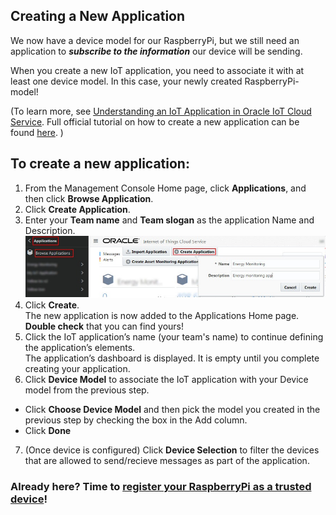 ## Creating a New Application ##

We now have a device model for our RaspberryPi, but we still need an application to **_subscribe to the information_** our device will be sending. 

When you create a new IoT application, you need to associate it with at least one device model. In this case, your newly created RaspberryPi-model!

(To learn more, see [Understanding an IoT Application in Oracle IoT Cloud Service](https://docs.oracle.com/en/cloud/paas/iot-cloud/iotgs/understanding-iot-application-oracle-iot-cloud-service.html "Understanding an IoT Application in Oracle IoT Cloud Service").
Full official tutorial on how to create a new application can be found [here](https://docs.oracle.com/en/cloud/paas/iot-cloud/iotgs/creating-new-application.html "Creating a New Application"). )

## To create a new application:

1. From the Management Console Home page, click **Applications**, and then click **Browse Application**.
2. Click **Create Application**.
3. Enter your **Team name** and **Team slogan** as the application Name and Description.   
![New Application](images/application-create-new1.jpg)
4. Click **Create**.  
   The new application is now added to the Applications Home page. **Double check** that you can find yours!
5. Click the IoT application’s name (your team's name) to continue defining the application’s elements.  
   The application’s dashboard is displayed. It is empty until you complete creating your application.
6. Click **Device Model** to associate the IoT application with your Device model from the previous step.  
  * Click **Choose Device Model** and then pick the model you created in the previous step by checking the box in the Add column.  
  * Click **Done**
7. (Once device is configured) Click **Device Selection** to filter the devices that are allowed to send/recieve messages as part of the application.


### Already here? Time to [register your RaspberryPi as a trusted device](register.md)! ###
